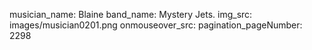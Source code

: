 musician_name: Blaine
band_name: Mystery Jets.
img_src: images/musician0201.png
onmouseover_src: 
pagination_pageNumber: 2298